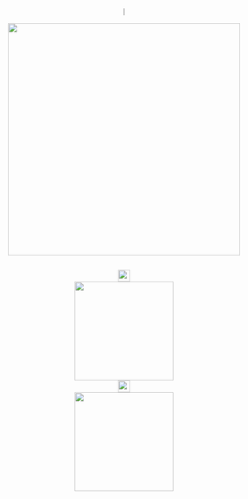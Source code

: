 <div align="center">
  <p>｜</p>
  <img width="470px" src="https://cloud.githubusercontent.com/assets/4065233/10037174/ed55851e-61e4-11e5-98a9-7324d0bc92d1.jpg" />

  <h2></h2>

  <img width="24px" src="https://cloud.githubusercontent.com/assets/4065233/10048512/d83b312c-6245-11e5-917e-45d6e884c8dd.png"/>
  <div>
    <img width="200px" src="https://cloud.githubusercontent.com/assets/4065233/10048114/0146ebe4-6244-11e5-85af-a76899f2c094.gif" />
  </div>
  
  <img width="24px" src="https://cloud.githubusercontent.com/assets/4065233/10048513/d8414f26-6245-11e5-8be1-2b29839dab92.png"/>
  <div>
    <img width="200px" src="https://cloud.githubusercontent.com/assets/4065233/10048113/01454c30-6244-11e5-971d-adfc43441771.gif" />
  </div>
<div>